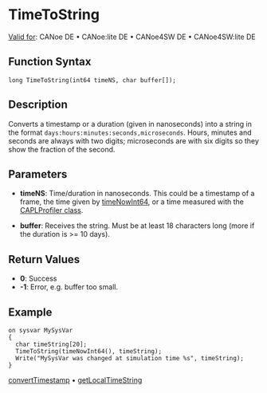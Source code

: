 # TimeToString

[Valid for](../../../Shared/FeatureAvailability.md): CANoe DE • CANoe:lite DE • CANoe4SW DE • CANoe4SW:lite DE

## Function Syntax

```plaintext
long TimeToString(int64 timeNS, char buffer[]);
```

## Description

Converts a timestamp or a duration (given in nanoseconds) into a string in the format `days:hours:minutes:seconds,microseconds`. Hours, minutes and seconds are always with two digits; microseconds are with six digits so they show the fraction of the second.

## Parameters

- **timeNS**: Time/duration in nanoseconds. This could be a timestamp of a frame, the time given by [timeNowInt64](CAPLfunctionTimeNowNS.md), or a time measured with the [CAPLProfiler class](../../ObjectOrientedProg/CAPLfunctionsOOPCAPLProfiler.md).

- **buffer**: Receives the string. Must be at least 18 characters long (more if the duration is >= 10 days).

## Return Values

- **0**: Success
- **-1**: Error, e.g. buffer too small.

## Example

```plaintext
on sysvar MySysVar
{
  char timeString[20];
  TimeToString(timeNowInt64(), timeString);
  Write("MySysVar was changed at simulation time %s", timeString);
}
```

[convertTimestamp](CAPLfunctionConvertTimestamp.md) • [getLocalTimeString](CAPLfunctionGetLocalTimeString.md)
